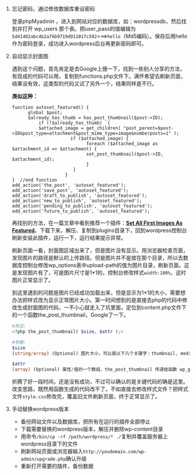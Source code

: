 1. 忘记密码，通过修改数据库重设密码

    登录phpMyadmin ，进入到网站对应的数据库，如：wordpressdb，然后找到并打开 wp_users 那个表。把user_pass的值编辑为`5d41402abc4b2a76b9719d911017c592`===>`hello`（Md5编码）。保存后用hello作为密码登录，成功进入wordpress后台再更新密码即可。


2. 自动显示封面图

    遇到这个问题，首先肯定是去Google上搜一下，找到一些别人分享的方法，有现成的代码可以用，复制到functions.php文件下。满怀希望去刷新页面，结果没有效，这类型的代码又试了另外一个，结果同样是不行。

    **类似这种：**
    ```
    function autoset_featured() {
          global $post;
          $already_has_thumb = has_post_thumbnail($post->ID);
              if (!$already_has_thumb)  {
              $attached_image = get_children( "post_parent=$post->ID&post_type=attachment&post_mime_type=image&numberposts=1" );
                          if ($attached_image) {
                                foreach ($attached_image as $attachment_id => $attachment) {
                                set_post_thumbnail($post->ID, $attachment_id);
                                }
                           }
                        }
    }  //end function
    add_action('the_post', 'autoset_featured');
    add_action('save_post', 'autoset_featured');
    add_action('draft_to_publish', 'autoset_featured');
    add_action('new_to_publish', 'autoset_featured');
    add_action('pending_to_publish', 'autoset_featured');
    add_action('future_to_publish', 'autoset_featured');

    ```
    再找别的方法，在一篇文章中看到推荐一个插件：[**Set All First Images As Featured**](https://wordpress.org/plugins/set-all-first-images-as-featured/)。下载下来，解压、复制到plugins目录下，回到wordpress控制台刷新安装此插件，运行一下，运行结果提示异常。

    刷新页面一看，封面图区域出来了，但是图片没有显示。用浏览器检查页面，发现图片的路径是默认的上传路径。但是图片并不是放在那个目录，所以去数据库控制台修改wp_options表中upload-path的值为图片目录，刷新页面。这是发现图片有了，可是图片尺寸是1*1的，控制台修改样式`width:100%`，这时图片正常显示了。

    到这里遇到的问题是图片已经成功加载出来，但是显示为1*1的大小，需要想办法把样式改为显示正常图片大小。第一时间想到的是直接去php的代码中修改生成封面图的代码，一不小心就走入了坑里面，定位到content.php文件下的一个函数the_post_thumbnail，Google了一下。
    ```php
    #用法: 
    <?php the_post_thumbnail( $size, $attr );>
    
    #参数:
    $size
    (string/array) (Optional) 图片大小，可以是以下几个关键字：thumbnail, medium, large, full，或者通过函数 add_image_size() 自定义尺寸的关键字。或者宽和高的一个大小，比如：(32,32).

    $attr
    (array) (Optional) 属性/值的一个数组，the_post_thumbnail 传递给函数 wp_get_attachment_image用来获取图。

    ```
    
    折腾了好一段时间，还是没有成功，不过可以确认的是关键代码的确是这里。改变思路，既然用函数生成的代码改不了，不如直接去修改样式文件？把样式文件`style.css`修改完，覆盖旧文件刷新页面，终于正常显示了。


3. 手动替换wordpress版本

    - 备份网站文件以及数据库，把所有在运行的插件全部停止
    - 下载需要替换的wordpress版本，解压并删除wp-content目录
    - 用命令`/bin/cp -rf /path/wordpress/* ./`复制并覆盖服务器上wordpress目录下的文件
    - 刷新网站页面或浏览器输入`http://youdomain.com/wp-admin/upgrade.php`确认升级
    - 重新打开需要的插件，备份数据
